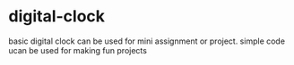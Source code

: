 # digital-clock
basic digital clock can be used for mini assignment or project.
simple code ucan be used for making fun  projects
